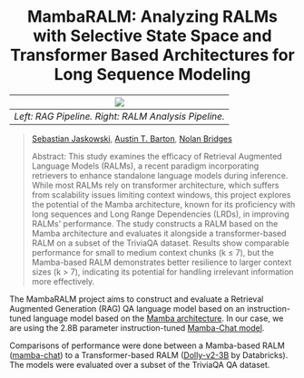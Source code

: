 <h1 align="center">MambaRALM: Analyzing RALMs with Selective State Space and Transformer Based Architectures for Long Sequence Modeling</h1>

| ![](https://github.com/abarton51/MambaRALM/blob/main/figs/mamba_vs_transformer_ralms_fig.png?raw=true) |
|:--:|
| *Left: RAG Pipeline. Right: RALM Analysis Pipeline.* |

> [Sebastian Jaskowski](https://github.com/Sebiancoder), [Austin T. Barton](github.com/abarton51), [Nolan Bridges](https://github.com/NMBridges)
>
> Abstract: This study examines the efficacy of Retrieval Augmented Language Models (RALMs), a recent paradigm incorporating retrievers to enhance standalone language models during inference. While most RALMs rely on transformer architecture, which suffers from scalability issues limiting context windows, this project explores the potential of the Mamba architecture, known for its proficiency with long sequences and Long Range Dependencies (LRDs), in improving RALMs' performance. The study constructs a RALM based on the Mamba architecture and evaluates it alongside a transformer-based RALM on a subset of the TriviaQA dataset. Results show comparable performance for small to medium context chunks (k ≤ 7), but the Mamba-based RALM demonstrates better resilience to larger context sizes (k > 7), indicating its potential for handling irrelevant information more effectively.

The MambaRALM project aims to construct and evaluate a  Retrieval Augmented Generation (RAG) QA language model based on an instruction-tuned language model based on the [Mamba architecture](https://arxiv.org/abs/2312.00752). In our case, we are using the 2.8B parameter instruction-tuned [Mamba-Chat model](https://huggingface.co/havenhq/mamba-chat). 

Comparisons of performance were done between a Mamba-based RALM ([mamba-chat](https://huggingface.co/havenhq/mamba-chat)) to a Transformer-based RALM ([Dolly-v2-3B](https://huggingface.co/databricks/dolly-v2-3b) by Databricks). The models were evaluated over a subset of the TriviaQA QA dataset.
